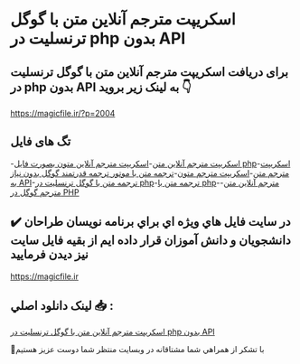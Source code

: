 # اسکریپت مترجم آنلاین متن با گوگل ترنسلیت در php بدون API

## برای دریافت اسکریپت مترجم آنلاین متن با گوگل ترنسلیت در php بدون API به لینک زیر بروید 👇

https://magicfile.ir/?p=2004

## تگ های فایل

-[اسکریپت مترجم آنلاین متن](https://magicfile.ir/product/%d8%a7%d8%b3%da%a9%d8%b1%db%8c%d9%be%d8%aa-%d9%85%d8%aa%d8%b1%d8%ac%d9%85-%d8%a2%d9%86%d9%84%d8%a7%db%8c%d9%86-%d9%85%d8%aa%d9%88%d9%86/)-[اسکریپت مترجم آنلاین متون بصورت فايل php](https://magicfile.ir/product/%d8%a7%d8%b3%da%a9%d8%b1%db%8c%d9%be%d8%aa-%d9%85%d8%aa%d8%b1%d8%ac%d9%85-%d8%a2%d9%86%d9%84%d8%a7%db%8c%d9%86-%d9%85%d8%aa%d9%88%d9%86/)-[اسکریپت مترجم متن](https://magicfile.ir/product/%d8%a7%d8%b3%da%a9%d8%b1%db%8c%d9%be%d8%aa-%d9%85%d8%aa%d8%b1%d8%ac%d9%85-%d8%a2%d9%86%d9%84%d8%a7%db%8c%d9%86-%d9%85%d8%aa%d9%88%d9%86/)-[اسکریپت مترجم متون](https://magicfile.ir/product/%d8%a7%d8%b3%da%a9%d8%b1%db%8c%d9%be%d8%aa-%d9%85%d8%aa%d8%b1%d8%ac%d9%85-%d8%a2%d9%86%d9%84%d8%a7%db%8c%d9%86-%d9%85%d8%aa%d9%88%d9%86/)-[ترجمه متن با موتور ترجمه قدرتمند گوگل بدون نیاز به API](https://magicfile.ir/product/%d8%a7%d8%b3%da%a9%d8%b1%db%8c%d9%be%d8%aa-%d9%85%d8%aa%d8%b1%d8%ac%d9%85-%d8%a2%d9%86%d9%84%d8%a7%db%8c%d9%86-%d9%85%d8%aa%d9%88%d9%86/)-[ترجمه متن با گوگل ترنسلیت در php](https://magicfile.ir/product/%d8%a7%d8%b3%da%a9%d8%b1%db%8c%d9%be%d8%aa-%d9%85%d8%aa%d8%b1%d8%ac%d9%85-%d8%a2%d9%86%d9%84%d8%a7%db%8c%d9%86-%d9%85%d8%aa%d9%88%d9%86/)-[ترجمه متن با php](https://magicfile.ir/product/%d8%a7%d8%b3%da%a9%d8%b1%db%8c%d9%be%d8%aa-%d9%85%d8%aa%d8%b1%d8%ac%d9%85-%d8%a2%d9%86%d9%84%d8%a7%db%8c%d9%86-%d9%85%d8%aa%d9%88%d9%86/)-[مترجم آنلاین متن](https://magicfile.ir/product/%d8%a7%d8%b3%da%a9%d8%b1%db%8c%d9%be%d8%aa-%d9%85%d8%aa%d8%b1%d8%ac%d9%85-%d8%a2%d9%86%d9%84%d8%a7%db%8c%d9%86-%d9%85%d8%aa%d9%88%d9%86/)-[مترجم گوگل در PHP](https://magicfile.ir/product/%d8%a7%d8%b3%da%a9%d8%b1%db%8c%d9%be%d8%aa-%d9%85%d8%aa%d8%b1%d8%ac%d9%85-%d8%a2%d9%86%d9%84%d8%a7%db%8c%d9%86-%d9%85%d8%aa%d9%88%d9%86/)

## ✔️ در سايت فايل هاي ويژه اي براي برنامه نويسان طراحان دانشجويان و دانش آموزان قرار داده ايم از بقيه فايل سايت نيز ديدن فرماييد

https://magicfile.ir


## لينک دانلود اصلي 📥 :

[اسکریپت مترجم آنلاین متن با گوگل ترنسلیت در php بدون API](https://magicfile.ir/product/%d8%a7%d8%b3%da%a9%d8%b1%db%8c%d9%be%d8%aa-%d9%85%d8%aa%d8%b1%d8%ac%d9%85-%d8%a2%d9%86%d9%84%d8%a7%db%8c%d9%86-%d9%85%d8%aa%d9%88%d9%86/) 


🙏با تشکر از همراهي شما مشتاقانه در وبسایت منتظر شما دوست عزیز هستیم

